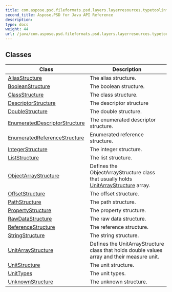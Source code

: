 ```yaml
---
title: com.aspose.psd.fileformats.psd.layers.layerresources.typetoolinfostructures
second_title: Aspose.PSD for Java API Reference
description: 
type: docs
weight: 44
url: /java/com.aspose.psd.fileformats.psd.layers.layerresources.typetoolinfostructures/
---
```



## Classes

| Class | Description |
| --- | --- |
| [AliasStructure](../com.aspose.psd.fileformats.psd.layers.layerresources.typetoolinfostructures/aliasstructure) | The alias structure. |
| [BooleanStructure](../com.aspose.psd.fileformats.psd.layers.layerresources.typetoolinfostructures/booleanstructure) | The boolean structure. |
| [ClassStructure](../com.aspose.psd.fileformats.psd.layers.layerresources.typetoolinfostructures/classstructure) | The class structure. |
| [DescriptorStructure](../com.aspose.psd.fileformats.psd.layers.layerresources.typetoolinfostructures/descriptorstructure) | The descriptor structure |
| [DoubleStructure](../com.aspose.psd.fileformats.psd.layers.layerresources.typetoolinfostructures/doublestructure) | The double structure. |
| [EnumeratedDescriptorStructure](../com.aspose.psd.fileformats.psd.layers.layerresources.typetoolinfostructures/enumerateddescriptorstructure) | The enumerated descriptor structure. |
| [EnumeratedReferenceStructure](../com.aspose.psd.fileformats.psd.layers.layerresources.typetoolinfostructures/enumeratedreferencestructure) | Enumerated reference structure. |
| [IntegerStructure](../com.aspose.psd.fileformats.psd.layers.layerresources.typetoolinfostructures/integerstructure) | The integer structure. |
| [ListStructure](../com.aspose.psd.fileformats.psd.layers.layerresources.typetoolinfostructures/liststructure) | The list structure. |
| [ObjectArrayStructure](../com.aspose.psd.fileformats.psd.layers.layerresources.typetoolinfostructures/objectarraystructure) | Defines the ObjectArrayStructure class that usually holds [UnitArrayStructure](../com.aspose.psd.fileformats.psd.layers.layerresources.typetoolinfostructures/unitarraystructure) array. |
| [OffsetStructure](../com.aspose.psd.fileformats.psd.layers.layerresources.typetoolinfostructures/offsetstructure) | The offset structure. |
| [PathStructure](../com.aspose.psd.fileformats.psd.layers.layerresources.typetoolinfostructures/pathstructure) | The path structure. |
| [PropertyStructure](../com.aspose.psd.fileformats.psd.layers.layerresources.typetoolinfostructures/propertystructure) | The property structure. |
| [RawDataStructure](../com.aspose.psd.fileformats.psd.layers.layerresources.typetoolinfostructures/rawdatastructure) | The raw data structure. |
| [ReferenceStructure](../com.aspose.psd.fileformats.psd.layers.layerresources.typetoolinfostructures/referencestructure) | The reference structure. |
| [StringStructure](../com.aspose.psd.fileformats.psd.layers.layerresources.typetoolinfostructures/stringstructure) | The string structure. |
| [UnitArrayStructure](../com.aspose.psd.fileformats.psd.layers.layerresources.typetoolinfostructures/unitarraystructure) | Defines the UnitArrayStructure class that holds  double  values array and their measure unit. |
| [UnitStructure](../com.aspose.psd.fileformats.psd.layers.layerresources.typetoolinfostructures/unitstructure) | The unit structure. |
| [UnitTypes](../com.aspose.psd.fileformats.psd.layers.layerresources.typetoolinfostructures/unittypes) | The unit types. |
| [UnknownStructure](../com.aspose.psd.fileformats.psd.layers.layerresources.typetoolinfostructures/unknownstructure) | The unknown structure. |
